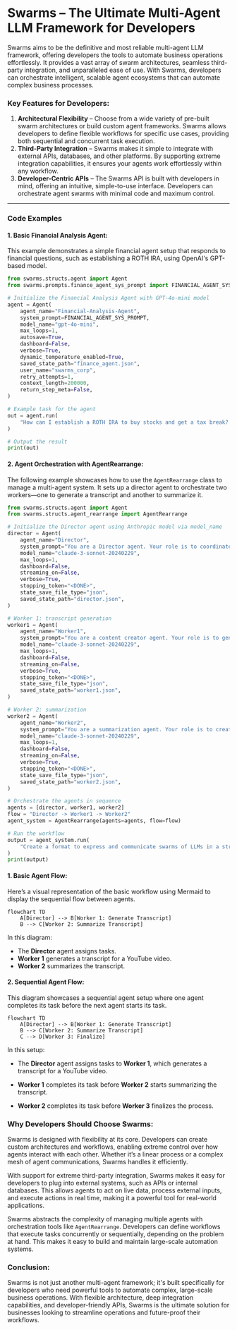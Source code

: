 # Swarms – The Ultimate Multi-Agent LLM Framework for Developers

Swarms aims to be the definitive and most reliable multi-agent LLM framework, offering developers the tools to automate business operations effortlessly. It provides a vast array of swarm architectures, seamless third-party integration, and unparalleled ease of use. With Swarms, developers can orchestrate intelligent, scalable agent ecosystems that can automate complex business processes.

### Key Features for Developers:
1. **Architectural Flexibility** – Choose from a wide variety of pre-built swarm architectures or build custom agent frameworks. Swarms allows developers to define flexible workflows for specific use cases, providing both sequential and concurrent task execution.
2. **Third-Party Integration** – Swarms makes it simple to integrate with external APIs, databases, and other platforms. By supporting extreme integration capabilities, it ensures your agents work effortlessly within any workflow.
3. **Developer-Centric APIs** – The Swarms API is built with developers in mind, offering an intuitive, simple-to-use interface. Developers can orchestrate agent swarms with minimal code and maximum control.

---

### Code Examples

#### 1. Basic Financial Analysis Agent:
This example demonstrates a simple financial agent setup that responds to financial questions, such as establishing a ROTH IRA, using OpenAI's GPT-based model.

```python
from swarms.structs.agent import Agent
from swarms.prompts.finance_agent_sys_prompt import FINANCIAL_AGENT_SYS_PROMPT

# Initialize the Financial Analysis Agent with GPT-4o-mini model
agent = Agent(
    agent_name="Financial-Analysis-Agent",
    system_prompt=FINANCIAL_AGENT_SYS_PROMPT,
    model_name="gpt-4o-mini",
    max_loops=1,
    autosave=True,
    dashboard=False,
    verbose=True,
    dynamic_temperature_enabled=True,
    saved_state_path="finance_agent.json",
    user_name="swarms_corp",
    retry_attempts=1,
    context_length=200000,
    return_step_meta=False,
)

# Example task for the agent
out = agent.run(
    "How can I establish a ROTH IRA to buy stocks and get a tax break? What are the criteria?"
)

# Output the result
print(out)
```

#### 2. Agent Orchestration with AgentRearrange:
The following example showcases how to use the `AgentRearrange` class to manage a multi-agent system. It sets up a director agent to orchestrate two workers—one to generate a transcript and another to summarize it.

```python
from swarms.structs.agent import Agent
from swarms.structs.agent_rearrange import AgentRearrange  

# Initialize the Director agent using Anthropic model via model_name
director = Agent(
    agent_name="Director",
    system_prompt="You are a Director agent. Your role is to coordinate and direct tasks for worker agents. Break down complex tasks into clear, actionable steps.",
    model_name="claude-3-sonnet-20240229",
    max_loops=1,
    dashboard=False,
    streaming_on=False, 
    verbose=True,
    stopping_token="<DONE>",
    state_save_file_type="json",
    saved_state_path="director.json",
)

# Worker 1: transcript generation
worker1 = Agent(
    agent_name="Worker1",
    system_prompt="You are a content creator agent. Your role is to generate detailed, engaging transcripts for YouTube videos about technical topics. Focus on clarity and educational value.",
    model_name="claude-3-sonnet-20240229",
    max_loops=1,
    dashboard=False,
    streaming_on=False,  
    verbose=True,
    stopping_token="<DONE>",
    state_save_file_type="json",
    saved_state_path="worker1.json",
)

# Worker 2: summarization
worker2 = Agent(
    agent_name="Worker2",
    system_prompt="You are a summarization agent. Your role is to create concise, clear summaries of technical content while maintaining key information and insights.",
    model_name="claude-3-sonnet-20240229",
    max_loops=1,
    dashboard=False,
    streaming_on=False,  
    verbose=True,
    stopping_token="<DONE>",
    state_save_file_type="json",
    saved_state_path="worker2.json",
)

# Orchestrate the agents in sequence
agents = [director, worker1, worker2]
flow = "Director -> Worker1 -> Worker2"
agent_system = AgentRearrange(agents=agents, flow=flow)

# Run the workflow
output = agent_system.run(
    "Create a format to express and communicate swarms of LLMs in a structured manner for YouTube"
)
print(output)
```

#### 1. Basic Agent Flow:
Here’s a visual representation of the basic workflow using Mermaid to display the sequential flow between agents.

```mermaid
flowchart TD
    A[Director] --> B[Worker 1: Generate Transcript]
    B --> C[Worker 2: Summarize Transcript]
```

In this diagram:
- The **Director** agent assigns tasks.
- **Worker 1** generates a transcript for a YouTube video.
- **Worker 2** summarizes the transcript.

#### 2. Sequential Agent Flow:
This diagram showcases a sequential agent setup where one agent completes its task before the next agent starts its task.

```mermaid
flowchart TD
    A[Director] --> B[Worker 1: Generate Transcript]
    B --> C[Worker 2: Summarize Transcript]
    C --> D[Worker 3: Finalize]
```

In this setup:

- The **Director** agent assigns tasks to **Worker 1**, which generates a transcript for a YouTube video.

- **Worker 1** completes its task before **Worker 2** starts summarizing the transcript.

- **Worker 2** completes its task before **Worker 3** finalizes the process.

### Why Developers Should Choose Swarms:

Swarms is designed with flexibility at its core. Developers can create custom architectures and workflows, enabling extreme control over how agents interact with each other. Whether it’s a linear process or a complex mesh of agent communications, Swarms handles it efficiently.

With support for extreme third-party integration, Swarms makes it easy for developers to plug into external systems, such as APIs or internal databases. This allows agents to act on live data, process external inputs, and execute actions in real time, making it a powerful tool for real-world applications.

Swarms abstracts the complexity of managing multiple agents with orchestration tools like `AgentRearrange`. Developers can define workflows that execute tasks concurrently or sequentially, depending on the problem at hand. This makes it easy to build and maintain large-scale automation systems.

### Conclusion:
Swarms is not just another multi-agent framework; it's built specifically for developers who need powerful tools to automate complex, large-scale business operations. With flexible architecture, deep integration capabilities, and developer-friendly APIs, Swarms is the ultimate solution for businesses looking to streamline operations and future-proof their workflows.